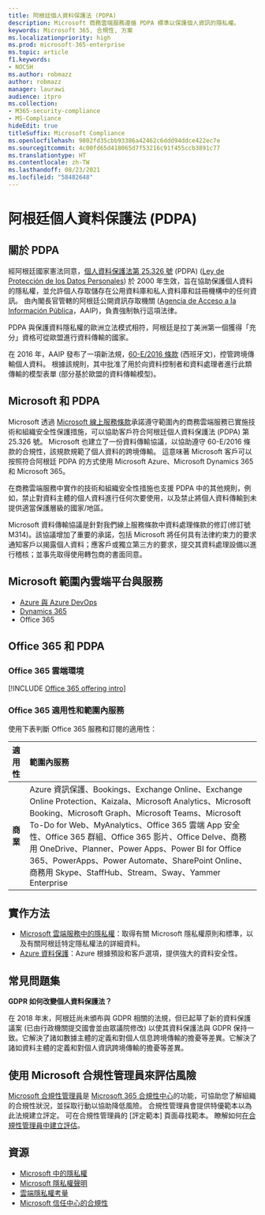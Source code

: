 ```yaml
---
title: 阿根廷個人資料保護法 (PDPA)
description: Microsoft 商務雲端服務遵循 PDPA 標準以保護個人資訊的隱私權。
keywords: Microsoft 365, 合規性, 方案
ms.localizationpriority: high
ms.prod: microsoft-365-enterprise
ms.topic: article
f1.keywords:
- NOCSH
ms.author: robmazz
author: robmazz
manager: laurawi
audience: itpro
ms.collection:
- M365-security-compliance
- MS-Compliance
hideEdit: true
titleSuffix: Microsoft Compliance
ms.openlocfilehash: 9802fd35cbb93386a42462c6ddd94ddce422ec7e
ms.sourcegitcommit: 4c00fd65d418065d7f53216c91f455ccb3891c77
ms.translationtype: HT
ms.contentlocale: zh-TW
ms.lasthandoff: 08/23/2021
ms.locfileid: "58482648"
---
```

# <a name="argentina-personal-data-protection-act-pdpa"></a>阿根廷個人資料保護法 (PDPA)

## <a name="about-the-pdpa"></a>關於 PDPA

經阿根廷國家憲法同意，[個人資料保護法第 25.326 號](http://www.jus.gob.ar/media/3201023/personal_data_protection_act25326.pdf) (PDPA) ([Ley de Protección de los Datos Personales](http://servicios.infoleg.gob.ar/infolegInternet/anexos/60000-64999/64790/norma.htm)) 於 2000 年生效，旨在協助保護個人資料的隱私權，並允許個人存取儲存在公用資料庫和私人資料庫和註冊機構中的任何資訊。 由內閣長官管轄的阿根廷公開資訊存取機關 ([Agencia de Acceso a la Información Pública](https://www.argentina.gob.ar/aaip)，AAIP)，負責強制執行這項法律。

PDPA 與保護資料隱私權的歐洲立法模式相符，阿根廷是拉丁美洲第一個獲得「充分」資格可從歐盟進行資料傳輸的國家。

在 2016 年，AAIP 發布了一項新法規，[60-E/2016 條款](http://servicios.infoleg.gob.ar/infolegInternet/anexos/265000-269999/267922/norma.htm) (西班牙文)，控管跨境傳輸個人資料。 根據該規則，其中批准了用於向資料控制者和資料處理者進行此類傳輸的模型表單 (部分基於歐盟的資料傳輸模型)。

## <a name="microsoft-and-the-pdpa"></a>Microsoft 和 PDPA

Microsoft 透過 [ Microsoft 線上服務條款](https://www.microsoftvolumelicensing.com/DocumentSearch.aspx?Mode=3&DocumentTypeId=31)承諾遵守範圍內的商務雲端服務已實施技術和組織安全性保護措施，可以協助客戶符合阿根廷個人資料保護法 (PDPA) 第 25.326 號。 Microsoft 也建立了一份資料傳輸協議，以協助遵守 60-E/2016 條款的合規性，該規款規範了個人資料的跨境傳輸。 這意味著 Microsoft 客戶可以按照符合阿根廷 PDPA 的方式使用 Microsoft Azure、Microsoft Dynamics 365 和 Microsoft 365。

在商務雲端服務中實作的技術和組織安全性措施也支援 PDPA 中的其他規則，例如，禁止對資料主體的個人資料進行任何次要使用，以及禁止將個人資料傳輸到未提供適當保護層級的國家/地區。

Microsoft 資料傳輸協議是針對我們線上服務條款中資料處理條款的修訂(修訂號 M314)。該協議增加了重要的承諾，包括 Microsoft 將任何具有法律約束力的要求通知客戶以揭露個人資料；應客戶或獨立第三方的要求，提交其資料處理設備以進行稽核；並事先取得使用轉包商的書面同意。

## <a name="microsoft-in-scope-cloud-platforms--services"></a>Microsoft 範圍內雲端平台與服務

- [Azure 與 Azure DevOps](https://gallery.technet.microsoft.com/Overview-of-Azure-c1be3942)
- [Dynamics 365](https://download.microsoft.com/download/E/1/9/E1977163-7A86-4812-AC18-C03ADC958AAF/Microsoft_Dynamics_365_Cloud_Service_Compliance_Datasheet.pdf)
- Office 365

## <a name="office-365-and-the-pdpa"></a>Office 365 和 PDPA

### <a name="office-365-cloud-environments"></a>Office 365 雲端環境

[!INCLUDE [Office 365 offering intro](../includes/o365-offering-introduction.md)]

### <a name="office-365-applicability-and-in-scope-services"></a>Office 365 適用性和範圍內服務

使用下表判斷 Office 365 服務和訂閱的適用性：

| **適用性** | **範圍內服務** |
|:------------------|:----------------------|
| **商業** | Azure 資訊保護、Bookings、Exchange Online、Exchange Online Protection、Kaizala、Microsoft Analytics、Microsoft Booking、Microsoft Graph、Microsoft Teams、Microsoft To-Do for Web、MyAnalytics、Office 365 雲端 App 安全性、Office 365 群組、Office 365 影片、Office Delve、商務用 OneDrive、Planner、Power Apps、Power BI for Office 365、PowerApps、Power Automate、SharePoint Online、商務用 Skype、StaffHub、Stream、Sway、Yammer Enterprise |

## <a name="how-to-implement"></a>實作方法

- [Microsoft 雲端服務中的隱私權](https://www.microsoft.com/download/details.aspx?id=55710)：取得有關 Microsoft 隱私權原則和標準，以及有關阿根廷特定隱私權法的詳細資料。  
- [Azure 資料保護](/azure/security/azure-protection-of-customer-data)：Azure 根據預設和客戶選項，提供強大的資料安全性。

## <a name="frequently-asked-questions"></a>常見問題集

**GDPR 如何改變個人資料保護法？**

在 2018 年末，阿根廷尚未頒布與 GDPR 相關的法規，但已起草了新的資料保護議案 (已由行政機關提交國會並由眾議院修改) 以使其資料保護法與 GDPR 保持一致。它解決了諸如數據主體的定義和對個人信息跨境傳輸的擔憂等差異。它解決了諸如資料主體的定義和對個人資訊跨境傳輸的擔憂等差異。

## <a name="use-microsoft-compliance-manager-to-assess-your-risk"></a>使用 Microsoft 合規性管理員來評估風險

[Microsoft 合規性管理員](/microsoft-365/compliance/compliance-manager)是 [Microsoft 365 合規性中心](/microsoft-365/compliance/microsoft-365-compliance-center)的功能，可協助您了解組織的合規性狀況，並採取行動以協助降低風險。 合規性管理員會提供特優範本以為此法規建立評定。 可在合規性管理員的 [評定範本] 頁面尋找範本。 瞭解如何[在合規性管理員中建立評估](/microsoft-365/compliance/compliance-manager-assessments)。

## <a name="resources"></a>資源

- [Microsoft 中的隱私權](https://privacy.microsoft.com)
- [Microsoft 隱私權聲明](https://privacy.microsoft.com/privacystatement)
- [雲端隱私權考量](https://download.microsoft.com/download/0/9/D/09DE47F6-F9E5-4C14-B9E8-E8119A130ACC/Privacy_considerations_in_the_cloud.pdf)
- [Microsoft 信任中心的合規性](https://www.microsoft.com/trust-center/compliance/compliance-overview)
